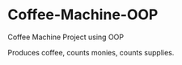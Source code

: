 # Coffee-Machine-OOP
Coffee Machine Project using OOP

Produces coffee, counts monies, counts supplies.
